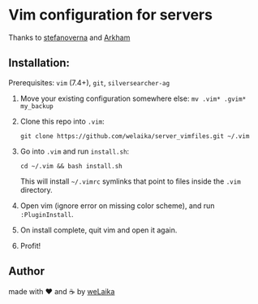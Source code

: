 Vim configuration for servers
=============================

Thanks to [stefanoverna](https://github.com/stefanoverna) and [Arkham](https://github.com/Arkham)

## Installation:

Prerequisites: `vim` (7.4+), `git`, `silversearcher-ag`

1. Move your existing configuration somewhere else:
   `mv .vim* .gvim* my_backup`

2. Clone this repo into `.vim`:

   `git clone https://github.com/welaika/server_vimfiles.git ~/.vim`

3. Go into `.vim` and run `install.sh`:

   `cd ~/.vim && bash install.sh`

   This will install `~/.vimrc` symlinks that point to
   files inside the `.vim` directory.

4. Open vim (ignore error on missing color scheme), and run `:PluginInstall`.

5. On install complete, quit vim and open it again.

6. Profit!

## Author

made with ❤️ and ☕️ by [weLaika](http://dev.welaika.com)
